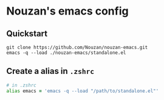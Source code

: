 # Nouzan's emacs config

## Quickstart
```
git clone https://github.com/Nouzan/nouzan-emacs.git
emacs -q --load ./nouzan-emacs/standalone.el
```

## Create a alias in `.zshrc`
```zsh
# in .zshrc
alias emacs = 'emacs -q --load "/path/to/standalone.el"'
```
